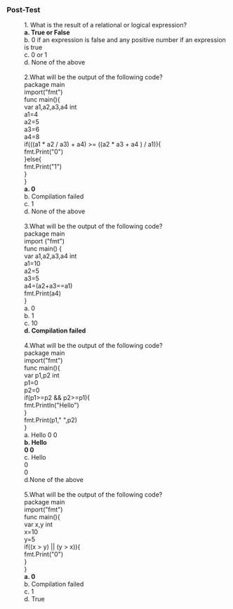 ### <b>Post-Test</b>
<dd>1. What is the result of a relational or logical expression?<br>
<b>a. True or False</b><br>
b. 0 if an expression is false and any positive number if an expression is true<br>
c. 0 or 1<br>
d. None of the above<br></dd><br>
<dd>2.What will be the output of the following code?<br>
package main<br>
import("fmt")<br>
func main(){<br>
    var a1,a2,a3,a4 int<br>
    a1=4<br>
    a2=5<br>
    a3=6<br>
    a4=8<br>
    if(((a1 * a2 / a3) + a4) >= ((a2 * a3 + a4 ) / a1)){<br>
    fmt.Print("0")<br>
    }else{<br>
    fmt.Print("1")<br>
    }<br>
}<br>
<b>a. 0</b><br>
b. Compilation failed<br>
c. 1<br>
d. None of the above<br></dd><br>
<dd>3.What will be the output of the following code?<br>
package main <br> 
import ("fmt")<br>
func main() { <br>
    var a1,a2,a3,a4 int<br>
    a1=10<br>
    a2=5<br>
    a3=5<br>
    a4=(a2+a3==a1)<br>
    fmt.Print(a4)<br>
}<br>
a. 0<br>
b. 1<br>
c. 10<br>
<b>d. Compilation failed</b><br></dd><br>
<dd>4.What will be the output of the following code?<br>
package main<br>
import("fmt")<br>
func main(){<br>
    var p1,p2 int<br>
    p1=0<br>
    p2=0<br>
    if(p1>=p2 && p2>=p1){<br>
    fmt.Println("Hello")<br>
    }<br>
    fmt.Print(p1," ",p2)<br>
}<br>
a. Hello 0 0<br>
<b>b. Hello<br>0 0</b><br>
c. Hello <br>0<br>0<br>
d.None of the above<br></dd><br>
<dd>5.What will be the output of the following code?<br>
package main<br>
import("fmt")<br>
func main(){<br>
    var x,y int<br>
    x=10<br>
    y=5<br>
    if((x > y) || (y > x)){<br>
    fmt.Print("0")<br>
    }<br>
}<br>
<b>a.  0</b><br>
b.	Compilation failed<br>
c.	1<br>
d.	True</dd><br>